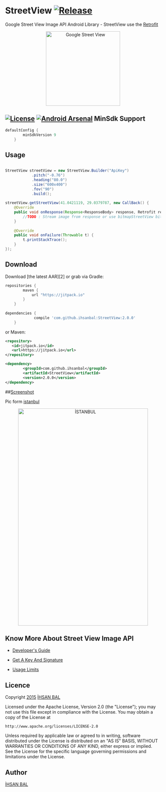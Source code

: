 StreetView [![Release](https://img.shields.io/github/release/ihsanbal/StreetView.svg?label=Jitpack)](https://jitpack.io/#ihsanbal/StreetView)
=======
Google Street View Image API Android Library - 
StreetView use the [Retrofit](https://github.com/square/retrofit) 

<p align="center">
    <img src="https://lh3.googleusercontent.com/50-i3khy6z44n6xQsiJKx6WqLWK4zeb6IyXJYW2qZJGBE_2QvWSI5an09m-H7WgMlRqQ=w300-rw" alt="Google Street View" height="240" width="240"/>
</p>



[![License](http://img.shields.io/badge/License-Apache%202-brightgreen.svg?style=flat)](https://github.com/ihsanbal/StreetView/blob/master/LICENSE)
[![Android Arsenal](https://img.shields.io/badge/Android%20Arsenal-StreetView-green.svg?style=flat)](http://android-arsenal.com/details/1/2972)
MinSdk Support
--------
```groovy
defaultConfig {
        minSdkVersion 9
    }
```

Usage
--------

```java

StreetView streetView = new StreetView.Builder("ApiKey")
            .pitch("-0.76")
            .heading("80.0")
            .size("600x400")
            .fov("90")
            .build();
                            
streetView.getStreetView(41.0421119, 29.0379787, new CallBack() {
    @Override
    public void onResponse(Response<ResponseBody> response, Retrofit retrofit, Bitmap bitmapStreetView) {
        //TODO : Stream image from response or use bitmapStreetView bitmap
    }
                         
    @Override
    public void onFailure(Throwable t) {
        t.printStackTrace();
    }
});

```

Download
--------

Download [the latest AAR][2] or grab via Gradle:
```groovy
repositories {
	    maven {
	        url "https://jitpack.io"
	    }
	}
	
dependencies {
	         compile 'com.github.ihsanbal:StreetView:2.0.0'
	}
```
or Maven:
```xml
<repository>
   <id>jitpack.io</id>
   <url>https://jitpack.io</url>
</repository>

<dependency>
	    <groupId>com.github.ihsanbal</groupId>
	    <artifactId>StreetView</artifactId>
	    <version>2.0.0</version>
</dependency>
```

##[Screenshot](https://github.com/ihsanbal/StreetView/blob/master/images/device-istanbul_view.png)

Pic form [istanbul](https://www.google.com.tr/maps/place/%C4%B0stanbul/@41.02881,28.946502,3a,75y,90t/data=!3m8!1e2!3m6!1s87258476!2e1!3e10!6s%2F%2Flh6.googleusercontent.com%2Fproxy%2FJOnyZ62VmmGhlqtu5FwscwAxSc9rCB0ptWdxKyF47Cs9wpPRZ6U8rfLgweSv3eU8sZsKK-9SOGISndy3eyX44SbQwBSC-w%3Dw139-h86!7i4704!8i2900!4m2!3m1!1s0x14caa7040068086b:0xe1ccfe98bc01b0d0!6m1!1e1?hl=tr)

<p align="center">
    <img src="https://github.com/ihsanbal/StreetView/blob/master/images/device-istanbul_view.png" alt="İSTANBUL" height="700" width="420"/>
</p>

Know More About Street View Image API
-------------------------------------
* [Developer's Guide](https://developers.google.com/maps/documentation/streetview/intro)

* [Get A Key And Signature](https://developers.google.com/maps/documentation/streetview/intro)

* [Usage Limits](https://developers.google.com/maps/documentation/streetview/usage-limits)


Licence
--------------
Copyright [2015]() [İHSAN BAL](https://github.com/ihsanbal)

Licensed under the Apache License, Version 2.0 (the "License");
you may not use this file except in compliance with the License.
You may obtain a copy of the License at

    http://www.apache.org/licenses/LICENSE-2.0

Unless required by applicable law or agreed to in writing, software
distributed under the License is distributed on an "AS IS" BASIS,
WITHOUT WARRANTIES OR CONDITIONS OF ANY KIND, either express or implied.
See the License for the specific language governing permissions and
limitations under the License.

Author
--------------
[İHSAN BAL](https://github.com/ihsanbal)

